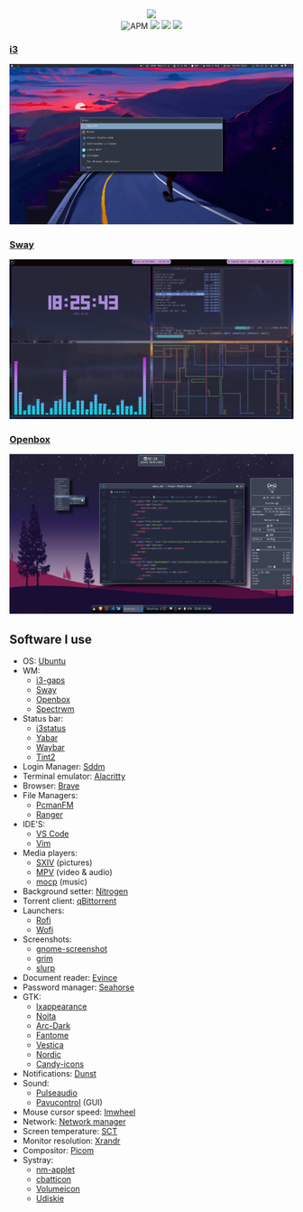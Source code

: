  <div align="center">
   <img src="https://img.shields.io/badge/Dotfiles-%F0%9F%A4%AA-9cf?style=plastic" width=200>
  </div>
  
<div align="center">
  <img alt="APM" src="https://img.shields.io/apm/l/vim-mode?color=gree&label=License&style=plastic"> 
  <img src="https://img.shields.io/badge/OpenSource-%E2%9D%A4%EF%B8%8F-blue?style=plastic"> 
  <img src="https://img.shields.io/badge/OS-%F0%9F%90%A7-9cf?style=plastic"> 
  <a href="https://www.reddit.com/user/Jorgeloopzz">
    <img src="https://img.shields.io/badge/Reddit-%E3%83%84-orange?style=plastic">
  </a>
</div>

### [i3](https://github.com/Jorgedeveloopzz/dotfiles/tree/master/.config/i3)
![2](https://raw.githubusercontent.com/Jorgedeveloopzz/dotfiles/master/Screenshots/i3-ex.png)


### [Sway](https://github.com/Jorgedeveloopzz/dotfiles/tree/master/.config/sway)
![sway](https://raw.githubusercontent.com/Jorgedeveloopzz/dotfiles/master/Screenshots/sway-ex.png)

### [Openbox](https://github.com/Jorgedeveloopzz/dotfiles/tree/master/.config/openbox)
![openbox](https://raw.githubusercontent.com/Jorgedeveloopzz/dotfiles/master/Screenshots/openbox-ex.png)

## Software I use
* OS: [Ubuntu](https://ubuntu.com/)
* WM:
   * [i3-gaps](https://i3wm.org/)
   * [Sway](https://swaywm.org/)
   * [Openbox](https://wiki.archlinux.org/title/Openbox)
   * [Spectrwm](https://wiki.archlinux.org/title/Spectrwm)
* Status bar:
   * [i3status](https://i3wm.org/docs/i3status.html)
   * [Yabar](https://github.com/geommer/yabar)
   * [Waybar](https://github.com/Alexays/Waybar)
   * [Tint2](https://wiki.archlinux.org/title/Tint2)
* Login Manager: [Sddm](https://wiki.archlinux.org/title/SDDM)
* Terminal emulator: [Alacritty](https://wiki.archlinux.org/title/Alacritty)
* Browser: [Brave](https://brave.com/)
* File Managers:
   * [PcmanFM](https://wiki.archlinux.org/title/PCManFM)
   * [Ranger](https://wiki.archlinux.org/title/Ranger)
* IDE'S:
   * [VS Code](https://wiki.archlinux.org/title/Visual_Studio_Code)
   * [Vim](https://wiki.archlinux.org/title/Vim)
* Media players:
   * [SXIV](https://wiki.archlinux.org/title/Sxiv) (pictures)
   * [MPV](https://wiki.archlinux.org/title/Mpv) (video & audio)
   * [mocp](https://wiki.archlinux.org/title/MOC) (music)
* Background setter: [Nitrogen](https://wiki.archlinux.org/title/Nitrogen)
* Torrent client: [qBittorrent](https://www.qbittorrent.org/)
* Launchers: 
   * [Rofi](https://wiki.archlinux.org/title/Rofi)
   * [Wofi](https://github.com/tsujp/wofi)
* Screenshots:
   * [gnome-screenshot](https://github.com/GNOME/gnome-screenshot)
   * [grim](https://github.com/emersion/grim)
   * [slurp](https://github.com/emersion/slurp)
* Document reader: [Evince](https://wiki.archlinux.org/title/GNOME/Document_viewer)
* Password manager: [Seahorse](https://wiki.gnome.org/Apps/Seahorse)
* GTK:
   * [lxappearance](https://github.com/lxde/lxappearance)
   * [Noita](https://github.com/doktorbro/jekyll-noita)
   * [Arc-Dark](https://github.com/horst3180/arc-theme)
   * [Fantome](https://github.com/addy-dclxvi/gtk-theme-collections/tree/master/Fantome)
   * [Vestica](https://github.com/addy-dclxvi/gtk-theme-collections/tree/master/Vestica)
   * [Nordic](https://github.com/EliverLara/Nordic)
   * [Candy-icons](https://github.com/EliverLara/candy-icons)
* Notifications: [Dunst](https://wiki.archlinux.org/title/Dunst)
* Sound: 
   * [Pulseaudio](https://wiki.archlinux.org/title/PulseAudio)
   * [Pavucontrol](https://github.com/pulseaudio/pavucontrol) (GUI)
* Mouse cursor speed: [Imwheel](https://wiki.archlinux.org/title/IMWheel)
* Network: [Network manager](https://wiki.archlinux.org/title/NetworkManager)
* Screen temperature: [SCT](https://github.com/faf0/sct)
* Monitor resolution: [Xrandr](https://wiki.archlinux.org/title/Xrandr)
* Compositor: [Picom](https://wiki.archlinux.org/title/Picom)
* Systray:
   * [nm-applet](https://wiki.archlinux.org/title/NetworkManager#nm-applet)
   * [cbatticon](https://github.com/valr/cbatticon)
   * [Volumeicon](https://github.com/Maato/volumeicon)
   * [Udiskie](https://wiki.archlinux.org/title/Udisks)
